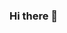 ### Hi there 👋

<!--
**israrqayyum/israrqayyum** is a ✨ _special_ ✨ repository because its `README.md` (this file) appears on your GitHub profile.

Here are some ideas to get you started:

- 🔭 I’m undergraduate student studying BS Commputer Science
- 🌱 I’m currently learning Data structures and Algorithms
- 👯 I’m looking to collaborate on coding problems
- 🤔 I’m looking for help in coding problems
- 💬 Ask me about 
- 📫 How to reach me: israrqayyum7@gmail.com
- 😄 Pronouns: he/him 🤔
- ⚡ Fun fact: Gamer😄
-->
